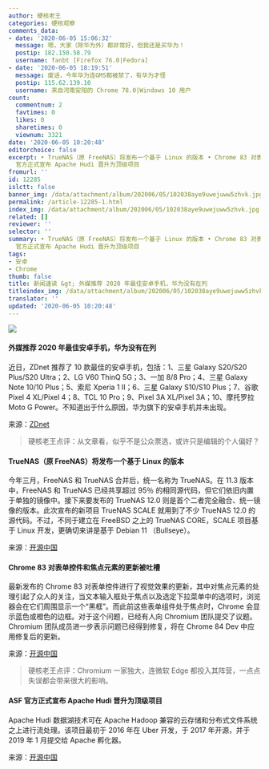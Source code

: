 ```yaml
---
author: 硬核老王
categories: 硬核观察
comments_data:
- date: '2020-06-05 15:06:32'
  message: 嗯，大家（除华为外）都非常好，但我还是买华为！
  postip: 182.150.58.79
  username: fanbt [Firefox 76.0|Fedora]
- date: '2020-06-05 18:19:51'
  message: 废话，今年华为连GMS都被禁了，有华为才怪
  postip: 115.62.139.10
  username: 来自河南安阳的 Chrome 78.0|Windows 10 用户
count:
  commentnum: 2
  favtimes: 0
  likes: 0
  sharetimes: 0
  viewnum: 3321
date: '2020-06-05 10:20:48'
editorchoice: false
excerpt: • TrueNAS（原 FreeNAS）将发布一个基于 Linux 的版本 • Chrome 83 对表单控件和焦点元素的更新被吐槽 • ASF
  官方正式宣布 Apache Hudi 晋升为顶级项目
fromurl: ''
id: 12285
islctt: false
banner_img: /data/attachment/album/202006/05/102038aye9uwejuww5zhvk.jpg
permalink: /article-12285-1.html
index_img: /data/attachment/album/202006/05/102038aye9uwejuww5zhvk.jpg
related: []
reviewer: ''
selector: ''
summary: • TrueNAS（原 FreeNAS）将发布一个基于 Linux 的版本 • Chrome 83 对表单控件和焦点元素的更新被吐槽 • ASF
  官方正式宣布 Apache Hudi 晋升为顶级项目
tags:
- 安卓
- Chrome
thumb: false
title: 新闻速读 &gt; 外媒推荐 2020 年最佳安卓手机，华为没有在列
titleindex_img: /data/attachment/album/202006/05/102038aye9uwejuww5zhvk.jpg
translator: ''
updated: '2020-06-05 10:20:48'
---
```


![](/data/attachment/album/202006/05/102038aye9uwejuww5zhvk.jpg)


#### 外媒推荐 2020 年最佳安卓手机，华为没有在列


近日，ZDnet 推荐了 10 款最佳的安卓手机，包括：1、三星 Galaxy S20/S20 Plus/S20 Ultra；2、LG V60 ThinQ 5G；3、一加 8/8 Pro；4、三星 Galaxy Note 10/10 Plus；5、索尼 Xperia 1 II；6、三星 Galaxy S10/S10 Plus；7、谷歌 Pixel 4 XL/Pixel 4；8、TCL 10 Pro；9、Pixel 3A XL/Pixel 3A；10、摩托罗拉 Moto G Power。不知道出于什么原因，华为旗下的安卓手机并未出现。


来源：[ZDnet](https://www.zdnet.com/article/best-android-smartphones/)



> 
> 硬核老王点评：从文章看，似乎不是公众票选，或许只是编辑的个人偏好？
> 
> 
> 


#### TrueNAS（原 FreeNAS）将发布一个基于 Linux 的版本


今年三月，FreeNAS 和 TrueNAS 合并后，统一名称为 TrueNAS。在 11.3 版本中，FreeNAS 和 TrueNAS 已经共享超过 95％ 的相同源代码，但它们依旧内置于单独的镜像中。接下来要发布的 TrueNAS 12.0 则是首个二者完全融合、统一镜像的版本。此次宣布的新项目 TrueNAS SCALE 就用到了不少 TrueNAS 12.0 的源代码。不过，不同于建立在 FreeBSD 之上的 TrueNAS CORE，SCALE 项目基于 Linux 开发，更确切来讲是基于 Debian 11 （Bullseye）。


来源：[开源中国](https://www.oschina.net/news/116196/truenas-scale-based-upon-linux)


#### Chrome 83 对表单控件和焦点元素的更新被吐槽


最新发布的 Chrome 83 对表单控件进行了视觉效果的更新，其中对焦点元素的处理引起了众人的关注，当文本输入框处于焦点以及选定下拉菜单中的选项时，浏览器会在它们周围显示一个“黑框”。而此前这些表单组件处于焦点时，Chrome 会显示蓝色或橙色的边框。对于这个问题，已经有人向 Chromium 团队提交了议题。Chromium 团队成员进一步表示问题已经得到修复，将在 Chrome 84 Dev 中应用修复后的更新。


来源：[开源中国](https://www.oschina.net/news/116199/chrome-83-black-border-around-text-input-fields)



> 
> 硬核老王点评：Chromium 一家独大，连微软 Edge 都投入其阵营，一点点失误都会带来很大的影响。
> 
> 
> 


#### ASF 官方正式宣布 Apache Hudi 晋升为顶级项目


Apache Hudi 数据湖技术可在 Apache Hadoop 兼容的云存储和分布式文件系统之上进行流处理。该项目最初于 2016 年在 Uber 开发，于 2017 年开源，并于 2019 年 1 月提交给 Apache 孵化器。


来源：[开源中国](https://www.oschina.net/news/116198/apache-hudi-as-top-of-project-of-apache-foundation)